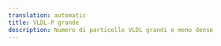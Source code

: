 ```yaml
---
translation: automatic
title: VLDL-P grande
description: Numero di particelle VLDL grandi e meno dense
---
```

